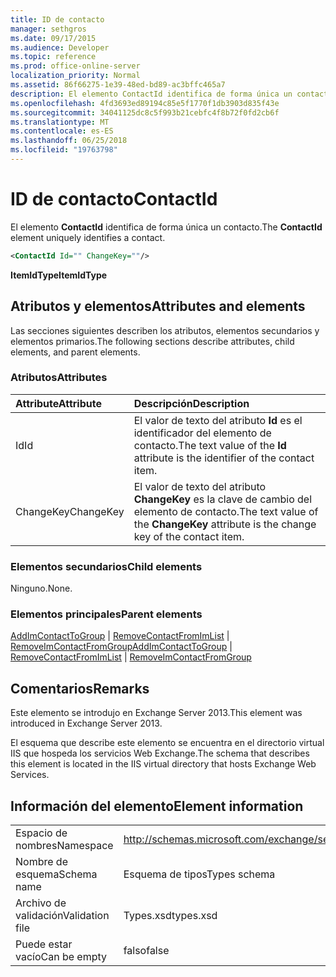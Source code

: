 ```yaml
---
title: ID de contacto
manager: sethgros
ms.date: 09/17/2015
ms.audience: Developer
ms.topic: reference
ms.prod: office-online-server
localization_priority: Normal
ms.assetid: 86f66275-1e39-48ed-bd89-ac3bffc465a7
description: El elemento ContactId identifica de forma única un contacto.
ms.openlocfilehash: 4fd3693ed89194c85e5f1770f1db3903d835f43e
ms.sourcegitcommit: 34041125dc8c5f993b21cebfc4f8b72f0fd2cb6f
ms.translationtype: MT
ms.contentlocale: es-ES
ms.lasthandoff: 06/25/2018
ms.locfileid: "19763798"
---
```

# <a name="contactid"></a><span data-ttu-id="b322c-103">ID de contacto</span><span class="sxs-lookup"><span data-stu-id="b322c-103">ContactId</span></span>

<span data-ttu-id="b322c-104">El elemento **ContactId** identifica de forma única un contacto.</span><span class="sxs-lookup"><span data-stu-id="b322c-104">The **ContactId** element uniquely identifies a contact.</span></span> 
  
```XML
<ContactId Id="" ChangeKey=""/>
```

 <span data-ttu-id="b322c-105">**ItemIdType**</span><span class="sxs-lookup"><span data-stu-id="b322c-105">**ItemIdType**</span></span>
## <a name="attributes-and-elements"></a><span data-ttu-id="b322c-106">Atributos y elementos</span><span class="sxs-lookup"><span data-stu-id="b322c-106">Attributes and elements</span></span>

<span data-ttu-id="b322c-107">Las secciones siguientes describen los atributos, elementos secundarios y elementos primarios.</span><span class="sxs-lookup"><span data-stu-id="b322c-107">The following sections describe attributes, child elements, and parent elements.</span></span>
  
### <a name="attributes"></a><span data-ttu-id="b322c-108">Atributos</span><span class="sxs-lookup"><span data-stu-id="b322c-108">Attributes</span></span>

|<span data-ttu-id="b322c-109">**Attribute**</span><span class="sxs-lookup"><span data-stu-id="b322c-109">**Attribute**</span></span>|<span data-ttu-id="b322c-110">**Descripción**</span><span class="sxs-lookup"><span data-stu-id="b322c-110">**Description**</span></span>|
|:-----|:-----|
|<span data-ttu-id="b322c-111">Id</span><span class="sxs-lookup"><span data-stu-id="b322c-111">Id</span></span>  <br/> |<span data-ttu-id="b322c-112">El valor de texto del atributo **Id** es el identificador del elemento de contacto.</span><span class="sxs-lookup"><span data-stu-id="b322c-112">The text value of the **Id** attribute is the identifier of the contact item.</span></span>  <br/> |
|<span data-ttu-id="b322c-113">ChangeKey</span><span class="sxs-lookup"><span data-stu-id="b322c-113">ChangeKey</span></span>  <br/> |<span data-ttu-id="b322c-114">El valor de texto del atributo **ChangeKey** es la clave de cambio del elemento de contacto.</span><span class="sxs-lookup"><span data-stu-id="b322c-114">The text value of the **ChangeKey** attribute is the change key of the contact item.</span></span>  <br/> |
   
### <a name="child-elements"></a><span data-ttu-id="b322c-115">Elementos secundarios</span><span class="sxs-lookup"><span data-stu-id="b322c-115">Child elements</span></span>

<span data-ttu-id="b322c-116">Ninguno.</span><span class="sxs-lookup"><span data-stu-id="b322c-116">None.</span></span>
  
### <a name="parent-elements"></a><span data-ttu-id="b322c-117">Elementos principales</span><span class="sxs-lookup"><span data-stu-id="b322c-117">Parent elements</span></span>

<span data-ttu-id="b322c-118">[AddImContactToGroup](addimcontacttogroup.md) | [RemoveContactFromImList](removecontactfromimlist.md) | [RemoveImContactFromGroup](removeimcontactfromgroup.md)</span><span class="sxs-lookup"><span data-stu-id="b322c-118">[AddImContactToGroup](addimcontacttogroup.md) | [RemoveContactFromImList](removecontactfromimlist.md) | [RemoveImContactFromGroup](removeimcontactfromgroup.md)</span></span>
  
## <a name="remarks"></a><span data-ttu-id="b322c-119">Comentarios</span><span class="sxs-lookup"><span data-stu-id="b322c-119">Remarks</span></span>

<span data-ttu-id="b322c-120">Este elemento se introdujo en Exchange Server 2013.</span><span class="sxs-lookup"><span data-stu-id="b322c-120">This element was introduced in Exchange Server 2013.</span></span>
  
<span data-ttu-id="b322c-121">El esquema que describe este elemento se encuentra en el directorio virtual IIS que hospeda los servicios Web Exchange.</span><span class="sxs-lookup"><span data-stu-id="b322c-121">The schema that describes this element is located in the IIS virtual directory that hosts Exchange Web Services.</span></span>
  
## <a name="element-information"></a><span data-ttu-id="b322c-122">Información del elemento</span><span class="sxs-lookup"><span data-stu-id="b322c-122">Element information</span></span>

|||
|:-----|:-----|
|<span data-ttu-id="b322c-123">Espacio de nombres</span><span class="sxs-lookup"><span data-stu-id="b322c-123">Namespace</span></span>  <br/> |http://schemas.microsoft.com/exchange/services/2006/types  <br/> |
|<span data-ttu-id="b322c-124">Nombre de esquema</span><span class="sxs-lookup"><span data-stu-id="b322c-124">Schema name</span></span>  <br/> |<span data-ttu-id="b322c-125">Esquema de tipos</span><span class="sxs-lookup"><span data-stu-id="b322c-125">Types schema</span></span>  <br/> |
|<span data-ttu-id="b322c-126">Archivo de validación</span><span class="sxs-lookup"><span data-stu-id="b322c-126">Validation file</span></span>  <br/> |<span data-ttu-id="b322c-127">Types.xsd</span><span class="sxs-lookup"><span data-stu-id="b322c-127">types.xsd</span></span>  <br/> |
|<span data-ttu-id="b322c-128">Puede estar vacío</span><span class="sxs-lookup"><span data-stu-id="b322c-128">Can be empty</span></span>  <br/> |<span data-ttu-id="b322c-129">falso</span><span class="sxs-lookup"><span data-stu-id="b322c-129">false</span></span>  <br/> |
   


